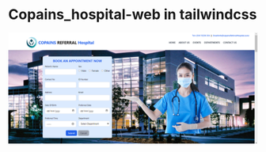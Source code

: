 # Copains_hospital-web in tailwindcss
![logo](https://github.com/Simonwachira7318/Copains_hospital-web/blob/main/readme.png)

